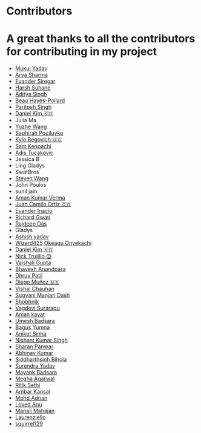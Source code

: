 # Contributors
# A great thanks to all the contributors for contributing in my project
- [Mukul Yadav](https://www.linkedin.com/in/mukulji/)
- [Arya Sharma](https://github.com/Aryasharma001)
- [Evander Siregar](https://github.com/egocider)
- [Harsh Suhane](https://github.com/HARSHSUHANE17)
- [Aditya Singh](https://github.com/adisk01)
- [Beau Hayes-Pollard](https://twitter.com/bahburs)
- [Paritosh Singh](https://twitter.com/proparitosh1609)
- [Daniel Kim 🇰🇷](https://twitter.com/journeyer_)
- Julia Ma
- [Yuzhe Wang](https://www.linkedin.com/in/yuzhe-wang-4553801b1/)
- [Saphirah Pociluyko](https://github.com/sjpcp5)
- [Kyle Begovich 🇺🇸](https://kylebegovich.github.io)
- [Sam Kenpachi](https://samkenpachi011.github.io)
- [Adis Tucakovic](https://twitter.com/MinyMeep1)
- Jessica B
- Ling Gladys
- SwatBros
- [Steven Wang](https://github.com/FlyingDutchman1007)
- John Poulos
- sunil jain
- [Aman Kumar Verma](https://github.com/AmanKumarVerma11)
- [Juan Camilo Ortiz 🇨🇴](https://twitter.com/juancortizgonz)
- [Evander Inacio](https://github.com/EvanderInacio)
- [Richard Gwati](https://github.com/ricahardHaggioGwati)
- [Rajdeep Das](https://github.com/Rajspeaks)
- Gladys
- [Ashish yadav](https://github.com/yadav-g)
- [Wizard425](https://github.com/wizard425)
  [Okeagu Onyekachi](https://github.com/aeronye)
- [Daniel Kim 🇰🇷](https://twitter.com/journeyer_)
- [Nick Trujillo 😓](https://twitter.com/nickkrich)
- [Vaishali Gupta](https://github.com/vaishaligupta2000)
- [Bhavesh Anandpara](https://github.com/BhaveshAnandpara)
- [Dhruv Patil](https://github.com/larsonjack05)
- [Diego Muñoz 🇲🇽](https://github.com/Diego-EM)
- [Vishal Chauhan](https://github.com/vish-han)
- [Sugyani Manjari Dash](https://github.com/Sugyani31)
- [Shobhnik](https://github.com/Shobhnik13)
- [Vagdevi Surarapu](https://github.com/Vagdevi007)
- [Aman kayat](https://github.com/amankayat)
- [Umesh Badsara](https://www.instagram.com/badsara_umesh/)
- [Bagus Yumna](https://github.com/bagusyumna)
- [Aniket Sinha](https://github.com/aniketsinha2002)
- [Nishant Kumar Singh](https://github.com/Nishant2209)
- [Sharan Panwar](https://github.com/SharanPanwar)
- [Abhinav Kumar](https://github.com/Aviii10)
- [Siddharthsinh Bihola](https://github.com/SiddharthBihola)
- [Surendra Yadav](https://github.com/skyadav029)
- [Mayank Badsara](https://github.com/BadsaraMayank)
- [Megha Agarwal](https://github.com/agmegha295)
- [Ritik Sethi](https://github.com/ritiksethi21)
- [Ambar Kansal](https://github.com/Ambarcode)
- [Mohd Adnan](https://github.com/mohdadnan786)
- [Loved Anu](https://github.com/lovedanu90)
- [Manali Mahajan](https://github.com/ManaliMhjn)
- [Laurenziello](https://github.com/laurenziello)
- [squirrel129](https://github.com/squirrel129)

